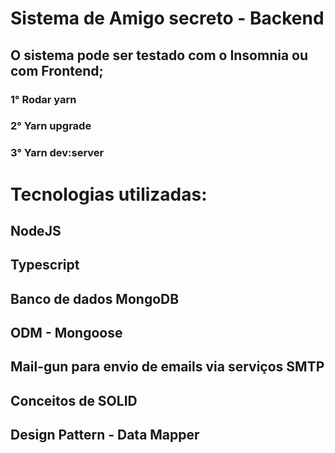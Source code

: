 # Sistema de Amigo secreto - Backend

## O sistema pode ser testado com o Insomnia ou com Frontend;
### 1° Rodar yarn 
### 2° Yarn upgrade
### 3° Yarn dev:server 

# Tecnologias utilizadas:

## NodeJS
## Typescript
## Banco de dados MongoDB
## ODM - Mongoose
## Mail-gun para envio de emails via serviços SMTP
## Conceitos de SOLID
## Design Pattern - Data Mapper

